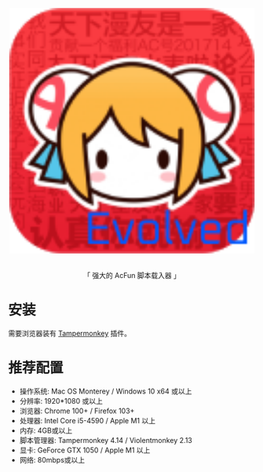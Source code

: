 <!-- spell-checker: disable -->

<div align="center"><img id="Bilibili-Evolved" width="500" alt="Bilibili Evolved" src="./images/logo.png"></div>
<br>
<div align="center">

「 强大的 AcFun 脚本载入器 」

</div>

# 安装
需要浏览器装有 [Tampermonkey](https://tampermonkey.net/) 插件。

# 推荐配置
- 操作系统: Mac OS Monterey / Windows 10 x64 或以上
- 分辨率: 1920*1080 或以上
- 浏览器: Chrome 100+ / Firefox 103+ 
- 处理器: Intel Core i5-4590 / Apple M1 以上
- 内存: 4GB或以上
- 脚本管理器: Tampermonkey 4.14 / Violentmonkey 2.13
- 显卡: GeForce GTX 1050 / Apple M1 以上
- 网络: 80mbps或以上